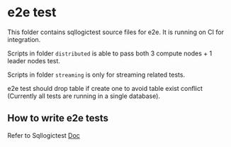 # e2e test

This folder contains sqllogictest source files for e2e. It is running on CI for integration.

Scripts in folder `distributed` is able to pass both 3 compute nodes + 1 leader nodes test.

Scripts in folder `streaming` is only for streaming related tests.

e2e test should drop table if create one to avoid table exist conflict (Currently all tests are running in a single database).
## How to write e2e tests
Refer to Sqllogictest [Doc](https://www.sqlite.org/sqllogictest/doc/trunk/about.wiki)
